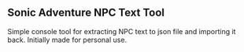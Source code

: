 ## Sonic Adventure NPC Text Tool

Simple console tool for extracting NPC text to json file and importing it back. Initially made for personal use.
